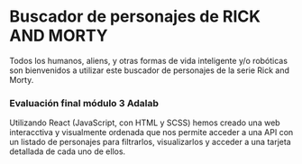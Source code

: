 # Buscador de personajes de RICK AND MORTY 

Todos los humanos, aliens, y otras formas de vida inteligente y/o robóticas son bienvenidos a utilizar este buscador de personajes de la serie Rick and Morty. 


### Evaluación final módulo 3 Adalab
Utilizando React (JavaScript, con HTML y SCSS) hemos creado una web interacctiva y visualmente ordenada que nos permite acceder a una API con un listado de personajes para filtrarlos, visualizarlos y acceder a una tarjeta detallada de cada uno de ellos. 